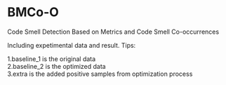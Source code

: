# BMCo-O
Code Smell Detection Based on Metrics and Code Smell Co-occurrences  

Including expetimental data and result. Tips:  

1.baseline_1 is the original data  
2.baseline_2 is the optimized data  
3.extra is the added positive samples from optimization process  

